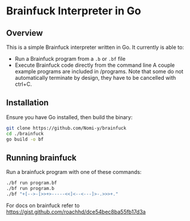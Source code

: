 # Brainfuck Interpreter in Go

## Overview
This is a simple Brainfuck interpreter written in Go.
It currently is able to:
- Run a Brainfuck program from a `.b` or `.bf` file
- Execute Brainfuck code directly from the command line
A couple example programs are included in /programs.
Note that some do not automatically terminate by design, they have to be cancelled with ctrl+C.

## Installation
Ensure you have Go installed, then build the binary:

```sh
git clone https://github.com/Nomi-y/brainfuck
cd ./brainfuck
go build -o bf
```

## Running brainfuck
Run a brainfuck program with one of these commands:
```sh
./bf run program.bf
./bf run program.b
./bf "+[-->-[>>+>-----<<]<--<---]>-.>>>+."
```

For docs on brainfuck refer to https://gist.github.com/roachhd/dce54bec8ba55fb17d3a
